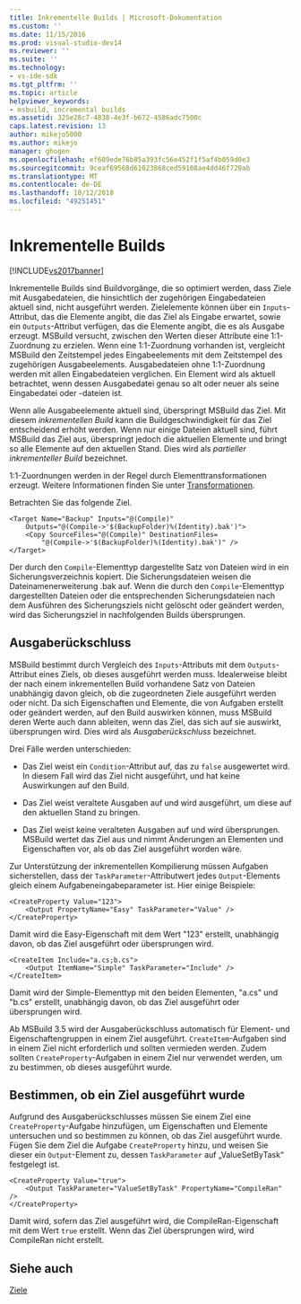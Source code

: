 ```yaml
---
title: Inkrementelle Builds | Microsoft-Dokumentation
ms.custom: ''
ms.date: 11/15/2016
ms.prod: visual-studio-dev14
ms.reviewer: ''
ms.suite: ''
ms.technology:
- vs-ide-sdk
ms.tgt_pltfrm: ''
ms.topic: article
helpviewer_keywords:
- msbuild, incremental builds
ms.assetid: 325e28c7-4838-4e3f-b672-4586adc7500c
caps.latest.revision: 13
author: mikejo5000
ms.author: mikejo
manager: ghogen
ms.openlocfilehash: ef689ede76b85a393fc56e452f1f5af4b059d0e3
ms.sourcegitcommit: 9ceaf69568d61023868ced59108ae4dd46f720ab
ms.translationtype: MT
ms.contentlocale: de-DE
ms.lasthandoff: 10/12/2018
ms.locfileid: "49251451"
---
```

# <a name="incremental-builds"></a>Inkrementelle Builds
[!INCLUDE[vs2017banner](../includes/vs2017banner.md)]

  
Inkrementelle Builds sind Buildvorgänge, die so optimiert werden, dass Ziele mit Ausgabedateien, die hinsichtlich der zugehörigen Eingabedateien aktuell sind, nicht ausgeführt werden. Zielelemente können über ein `Inputs`-Attribut, das die Elemente angibt, die das Ziel als Eingabe erwartet, sowie ein `Outputs`-Attribut verfügen, das die Elemente angibt, die es als Ausgabe erzeugt. MSBuild versucht, zwischen den Werten dieser Attribute eine 1:1-Zuordnung zu erzielen. Wenn eine 1:1-Zuordnung vorhanden ist, vergleicht MSBuild den Zeitstempel jedes Eingabeelements mit dem Zeitstempel des zugehörigen Ausgabeelements. Ausgabedateien ohne 1:1-Zuordnung werden mit allen Eingabedateien verglichen. Ein Element wird als aktuell betrachtet, wenn dessen Ausgabedatei genau so alt oder neuer als seine Eingabedatei oder -dateien ist.  
  
 Wenn alle Ausgabeelemente aktuell sind, überspringt MSBuild das Ziel. Mit diesem *inkrementellen Build* kann die Buildgeschwindigkeit für das Ziel entscheidend erhöht werden. Wenn nur einige Dateien aktuell sind, führt MSBuild das Ziel aus, überspringt jedoch die aktuellen Elemente und bringt so alle Elemente auf den aktuellen Stand. Dies wird als *partieller inkrementeller Build* bezeichnet.  
  
 1:1-Zuordnungen werden in der Regel durch Elementtransformationen erzeugt. Weitere Informationen finden Sie unter [Transformationen](../msbuild/msbuild-transforms.md).  
  
 Betrachten Sie das folgende Ziel.  
  
```  
<Target Name="Backup" Inputs="@(Compile)"   
    Outputs="@(Compile->'$(BackupFolder)%(Identity).bak')">  
    <Copy SourceFiles="@(Compile)" DestinationFiles=  
        "@(Compile->'$(BackupFolder)%(Identity).bak')" />  
</Target>  
```  
  
 Der durch den `Compile`-Elementtyp dargestellte Satz von Dateien wird in ein Sicherungsverzeichnis kopiert. Die Sicherungsdateien weisen die Dateinamenerweiterung .bak auf. Wenn die durch den `Compile`-Elementtyp dargestellten Dateien oder die entsprechenden Sicherungsdateien nach dem Ausführen des Sicherungsziels nicht gelöscht oder geändert werden, wird das Sicherungsziel in nachfolgenden Builds übersprungen.  
  
## <a name="output-inference"></a>Ausgaberückschluss  
 MSBuild bestimmt durch Vergleich des `Inputs`-Attributs mit dem `Outputs`-Attribut eines Ziels, ob dieses ausgeführt werden muss. Idealerweise bleibt der nach einem inkrementellen Build vorhandene Satz von Dateien unabhängig davon gleich, ob die zugeordneten Ziele ausgeführt werden oder nicht. Da sich Eigenschaften und Elemente, die von Aufgaben erstellt oder geändert werden, auf den Build auswirken können, muss MSBuild deren Werte auch dann ableiten, wenn das Ziel, das sich auf sie auswirkt, übersprungen wird. Dies wird als *Ausgaberückschluss* bezeichnet.  
  
 Drei Fälle werden unterschieden:  
  
-   Das Ziel weist ein `Condition`-Attribut auf, das zu `false` ausgewertet wird. In diesem Fall wird das Ziel nicht ausgeführt, und hat keine Auswirkungen auf den Build.  
  
-   Das Ziel weist veraltete Ausgaben auf und wird ausgeführt, um diese auf den aktuellen Stand zu bringen.  
  
-   Das Ziel weist keine veralteten Ausgaben auf und wird übersprungen. MSBuild wertet das Ziel aus und nimmt Änderungen an Elementen und Eigenschaften vor, als ob das Ziel ausgeführt worden wäre.  
  
 Zur Unterstützung der inkrementellen Kompilierung müssen Aufgaben sicherstellen, dass der `TaskParameter`-Attributwert jedes `Output`-Elements gleich einem Aufgabeneingabeparameter ist. Hier einige Beispiele:  
  
```  
<CreateProperty Value="123">  
    <Output PropertyName="Easy" TaskParameter="Value" />  
</CreateProperty>  
```  
  
 Damit wird die Easy-Eigenschaft mit dem Wert "123" erstellt, unabhängig davon, ob das Ziel ausgeführt oder übersprungen wird.  
  
```  
<CreateItem Include="a.cs;b.cs">  
    <Output ItemName="Simple" TaskParameter="Include" />  
</CreateItem>  
```  
  
 Damit wird der Simple-Elementtyp mit den beiden Elementen, "a.cs" und "b.cs" erstellt, unabhängig davon, ob das Ziel ausgeführt oder übersprungen wird.  
  
 Ab MSBuild 3.5 wird der Ausgaberückschluss automatisch für Element- und Eigenschaftengruppen in einem Ziel ausgeführt. `CreateItem`-Aufgaben sind in einem Ziel nicht erforderlich und sollten vermieden werden. Zudem sollten `CreateProperty`-Aufgaben in einem Ziel nur verwendet werden, um zu bestimmen, ob dieses ausgeführt wurde.  
  
## <a name="determining-whether-a-target-has-been-run"></a>Bestimmen, ob ein Ziel ausgeführt wurde  
 Aufgrund des Ausgaberückschlusses müssen Sie einem Ziel eine `CreateProperty`-Aufgabe hinzufügen, um Eigenschaften und Elemente untersuchen und so bestimmen zu können, ob das Ziel ausgeführt wurde. Fügen Sie dem Ziel die Aufgabe `CreateProperty` hinzu, und weisen Sie dieser ein `Output`-Element zu, dessen `TaskParameter` auf „ValueSetByTask“ festgelegt ist.  
  
```  
<CreateProperty Value="true">  
    <Output TaskParameter="ValueSetByTask" PropertyName="CompileRan" />  
</CreateProperty>  
```  
  
 Damit wird, sofern das Ziel ausgeführt wird, die CompileRan-Eigenschaft mit dem Wert `true` erstellt. Wenn das Ziel übersprungen wird, wird CompileRan nicht erstellt.  
  
## <a name="see-also"></a>Siehe auch  
 [Ziele](../msbuild/msbuild-targets.md)



